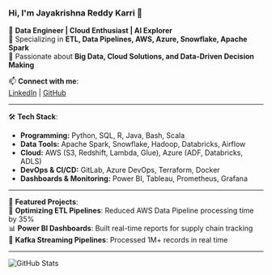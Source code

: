 ### Hi, I'm Jayakrishna Reddy Karri 👋

🔹 **Data Engineer | Cloud Enthusiast | AI Explorer**  
🔹 Specializing in **ETL, Data Pipelines, AWS, Azure, Snowflake, Apache Spark**  
🔹 Passionate about **Big Data, Cloud Solutions, and Data-Driven Decision Making**  

📫 **Connect with me**:  
[LinkedIn](https://linkedin.com/in/jayakrishna4257) | [GitHub](https://github.com/YOUR-GITHUB)  

---

🛠 **Tech Stack**:
- **Programming:** Python, SQL, R, Java, Bash, Scala
- **Data Tools:** Apache Spark, Snowflake, Hadoop, Databricks, Airflow
- **Cloud:** AWS (S3, Redshift, Lambda, Glue), Azure (ADF, Databricks, ADLS)
- **DevOps & CI/CD:** GitLab, Azure DevOps, Terraform, Docker
- **Dashboards & Monitoring:** Power BI, Tableau, Prometheus, Grafana

---

📌 **Featured Projects**:  
🚀 **Optimizing ETL Pipelines**: Reduced AWS Data Pipeline processing time by 35%  
📊 **Power BI Dashboards**: Built real-time reports for supply chain tracking  
📡 **Kafka Streaming Pipelines**: Processed 1M+ records in real time

---
![GitHub Stats](https://github-readme-stats.vercel.app/api?username=YOUR-GITHUB&show_icons=true&theme=dark)
